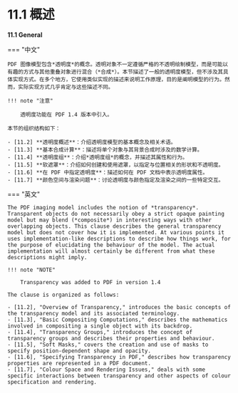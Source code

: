 # 11.1 概述

**11.1 General**

=== "中文"

    PDF 图像模型包含*透明度*的概念。透明对象不一定遵循严格的不透明绘制模型，而是可能以有趣的方式与其他重叠对象进行混合（*合成*）。本节描述了一般的透明度模型，但不涉及其具体实现方式。在多个地方，它使用类似实现的描述来说明工作原理，目的是阐明模型的行为。然而，实际实现方式几乎肯定与这些描述不同。

    !!! note "注意"

        透明度功能在 PDF 1.4 版本中引入。

    本节的组织结构如下：

    - [11.2] **透明度概述**：介绍透明度模型的基本概念及相关术语。
    - [11.3] **基本合成计算**：描述将单个对象与其背景合成时涉及的数学计算。
    - [11.4] **透明度组**：介绍*透明度组*的概念，并描述其属性和行为。
    - [11.5] **软遮罩**：介绍如何创建和使用遮罩，以指定与位置相关的形状和不透明度。
    - [11.6] **在 PDF 中指定透明度**：描述如何在 PDF 文档中表示透明度属性。
    - [11.7] **颜色空间与渲染问题**：讨论透明度与颜色指定及渲染之间的一些特定交互。

=== "英文"

    The PDF imaging model includes the notion of *transparency*. Transparent objects do not necessarily obey a strict opaque painting model but may blend (*composite*) in interesting ways with other overlapping objects. This clause describes the general transparency model but does not cover how it is implemented. At various points it uses implementation-like descriptions to describe how things work, for the purpose of elucidating the behaviour of the model. The actual implementation will almost certainly be different from what these descriptions might imply.
    
    !!! note "NOTE"
    
        Transparency was added to PDF in version 1.4
    
    The clause is organized as follows:
    
    - [11.2], "Overview of Transparency," introduces the basic concepts of the transparency model and its associated terminology.
    - [11.3], "Basic Compositing Computations," describes the mathematics involved in compositing a single object with its backdrop.
    - [11.4], "Transparency Groups," introduces the concept of transparency groups and describes their properties and behaviour.
    - [11.5], "Soft Masks," covers the creation and use of masks to specify position-dependent shape and opacity.
    - [11.6], "Specifying Transparency in PDF," describes how transparency properties are represented in a PDF document.
    - [11.7], "Colour Space and Rendering Issues," deals with some specific interactions between transparency and other aspects of colour specification and rendering.

[11.2]: ./s2.md
[11.3]: ./s3.md
[11.4]: ./s4.md
[11.5]: ./s5.md
[11.6]: ./s6.md
[11.7]: ./s7.md
